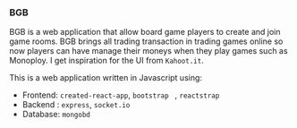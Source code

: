 ### BGB

BGB is a web application that allow board game players to create and join game rooms. BGB brings all trading transaction in trading games online so now players can have manage their moneys when they play games such as Monoploy. I get inspiration for the UI from `Kahoot.it`.

This is a web application written in Javascript using: 
- Frontend:    `created-react-app`, `bootstrap ` , `reactstrap`
- Backend : `express`, `socket.io`
- Database: `mongobd`
